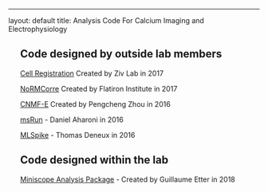 ---
layout: default
title: Analysis Code For Calcium Imaging and Electrophysiology

<ul class="posts">
 
  
## Code designed by outside lab members 

[Cell Registration](https://github.com/zivlab/CellReg) Created by Ziv Lab in 2017 

[NoRMCorre](https://github.com/flatironinstitute/NoRMCorre) Created by Flatiron Institute in 2017

[CNMF-E](https://github.com/zhoupc/CNMF_E) Created by Pengcheng Zhou in 2016

[msRun](https://github.com/daharoni/Miniscope_Analysis) - Daniel Aharoni in 2016 

[MLSpike](https://github.com/thomasdeneux/spikes) - Thomas Deneux in 2016 

## Code designed within the lab
[Miniscope Analysis Package](https://github.com/WilliamsandBrandanLab/MiniscopeAnalysis) - Created by Guillaume Etter in 2018


